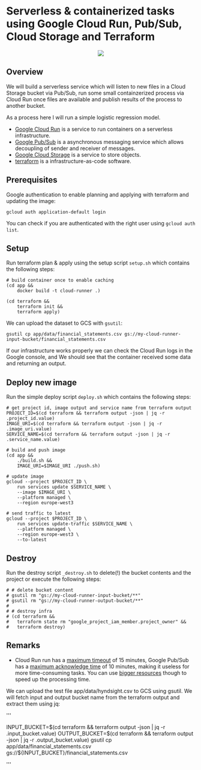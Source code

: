 # Serverless & containerized tasks using Google Cloud Run, Pub/Sub, Cloud Storage and Terraform

<p align="center">
  <img src="architecture.png" />
</p>

## Overview


We will build a serverless service which will listen to new files in a Cloud Storage bucket via Pub/Sub, run some small containzerized process via Cloud Run once files are available and publish results of the process to another bucket.

As a process here I will run a simple logistic regression model.

- [Google Cloud Run](https://cloud.google.com/run) is a service to run containers on a serverless infrastructure.
- [Google Pub/Sub](https://cloud.google.com/pubsub/architecture) is a asynchronous messaging service which allows decoupling of sender and receiver of messages.
- [Google Cloud Storage](https://cloud.google.com/storage) is a service to store objects.
- [terraform](https://www.terraform.io/) is a infrastructure-as-code software.


## Prerequisites

Google authentication to enable planning and applying with terraform and updating the image:

```
gcloud auth application-default login
```

You can check if you are authenticated with the right user using `gcloud auth list`.


## Setup

Run terraform plan & apply using the setup script `setup.sh` which contains the following steps:

```
# build container once to enable caching
(cd app && 
	docker build -t cloud-runner .)

(cd terraform && 
	terraform init && 
	terraform apply)
```


We can upload the dataset to GCS with `gsutil`:

```
gsutil cp app/data/financial_statements.csv gs://my-cloud-runner-input-bucket/financial_statements.csv
```

If our infrastructure works properly we can check the Cloud Run logs in the Google console, and We should see that the container received some data and returning an output.


## Deploy new image

Run the simple deploy script `deploy.sh` which contains the following steps:

```
# get project id, image output and service name from terraform output
PROJECT_ID=$(cd terraform && terraform output -json | jq -r .project_id.value)
IMAGE_URI=$(cd terraform && terraform output -json | jq -r .image_uri.value)
SERVICE_NAME=$(cd terraform && terraform output -json | jq -r .service_name.value)

# build and push image
(cd app && 
	./build.sh && 
	IMAGE_URI=$IMAGE_URI ./push.sh)

# update image
gcloud --project $PROJECT_ID \
	run services update $SERVICE_NAME \
	--image $IMAGE_URI \
	--platform managed \
	--region europe-west3

# send traffic to latest
gcloud --project $PROJECT_ID \
	run services update-traffic $SERVICE_NAME \
	--platform managed \
	--region europe-west3 \
	--to-latest

```

## Destroy

Run the destroy script `_destroy.sh` to delete(!) the bucket contents and the project or execute the following steps:

```
# # delete bucket content
# gsutil rm "gs://my-cloud-runner-input-bucket/**"
# gsutil rm "gs://my-cloud-runner-output-bucket/**"
# 
# # destroy infra
# (cd terraform && 
# 	terraform state rm "google_project_iam_member.project_owner" &&
# 	terraform destroy)
```

## Remarks

- Cloud Run run has a [maximum timeout](https://cloud.google.com/run/docs/configuring/request-timeout) of 15 minutes, Google Pub/Sub has a [maximum acknowledge time](https://github.com/googleapis/google-cloud-go/issues/608) of 10 minutes, making it useless for more time-consuming tasks. You can use [bigger resources](https://cloud.google.com/run/docs/configuring/cpu#yaml) though to speed up the processing time.


We can upload the test file app/data/hyndsight.csv to GCS using gsutil. We will fetch input and output bucket name from the terraform output and extract them using jq:

'''

INPUT_BUCKET=$(cd terraform && terraform output -json | jq -r .input_bucket.value)
OUTPUT_BUCKET=$(cd terraform && terraform output -json | jq -r .output_bucket.value)
gsutil cp app/data/financial_statements.csv gs://${INPUT_BUCKET}/financial_statements.csv

'''